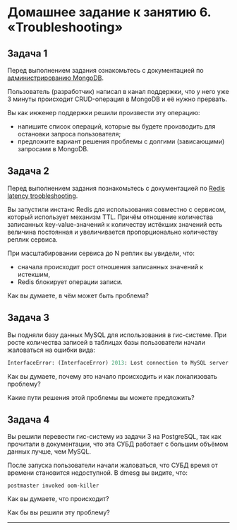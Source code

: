 # Домашнее задание к занятию 6. «Troubleshooting»

## Задача 1

Перед выполнением задания ознакомьтесь с документацией по [администрированию MongoDB](https://docs.mongodb.com/manual/administration/).

Пользователь (разработчик) написал в канал поддержки, что у него уже 3 минуты происходит CRUD-операция в MongoDB и её 
нужно прервать. 

Вы как инженер поддержки решили произвести эту операцию:

- напишите список операций, которые вы будете производить для остановки запроса пользователя;
- предложите вариант решения проблемы с долгими (зависающими) запросами в MongoDB.

## Задача 2

Перед выполнением задания познакомьтесь с документацией по [Redis latency troobleshooting](https://redis.io/topics/latency).

Вы запустили инстанс Redis для использования совместно с сервисом, который использует механизм TTL. 
Причём отношение количества записанных key-value-значений к количеству истёкших значений есть величина постоянная и
увеличивается пропорционально количеству реплик сервиса. 

При масштабировании сервиса до N реплик вы увидели, что:

- сначала происходит рост отношения записанных значений к истекшим,
- Redis блокирует операции записи.

Как вы думаете, в чём может быть проблема?
 
## Задача 3

Вы подняли базу данных MySQL для использования в гис-системе. При росте количества записей в таблицах базы
пользователи начали жаловаться на ошибки вида:
```python
InterfaceError: (InterfaceError) 2013: Lost connection to MySQL server during query u'SELECT..... '
```

Как вы думаете, почему это начало происходить и как локализовать проблему?

Какие пути решения этой проблемы вы можете предложить?

## Задача 4


Вы решили перевести гис-систему из задачи 3 на PostgreSQL, так как прочитали в документации, что эта СУБД работает с 
большим объёмом данных лучше, чем MySQL.

После запуска пользователи начали жаловаться, что СУБД время от времени становится недоступной. В dmesg вы видите, что:

`postmaster invoked oom-killer`

Как вы думаете, что происходит?

Как бы вы решили эту проблему?

---

